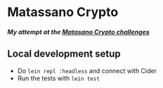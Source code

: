 # Matassano Crypto

##### My attempt at the [Matasano Crypto challenges](https://cryptopals.com)

## Local development setup
- Do `lein repl :headless` and connect with Cider
- Run the tests with `lein test`
